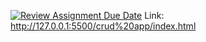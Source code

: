 [![Review Assignment Due Date](https://classroom.github.com/assets/deadline-readme-button-22041afd0340ce965d47ae6ef1cefeee28c7c493a6346c4f15d667ab976d596c.svg)](https://classroom.github.com/a/LNrlT5vs)
Link: http://127.0.0.1:5500/crud%20app/index.html
